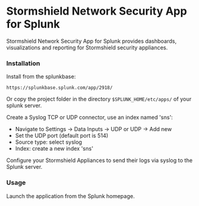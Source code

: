 Stormshield Network Security App for Splunk
===========================================

Stormshield Network Security App for Splunk provides dashboards, visualizations and reporting 
for Stormshield security appliances.


### Installation ###

Install from the splunkbase:

	https://splunkbase.splunk.com/app/2918/

Or copy the project folder in the directory `$SPLUNK_HOME/etc/apps/` of your splunk server.

Create a Syslog TCP or UDP connector, use an index named 'sns':
- Navigate to Settings -> Data Inputs -> UDP or UDP -> Add new
- Set the UDP port (default port is 514)
- Source type: select syslog
- Index: create a new index 'sns'

Configure your Stormshield Appliances to send their logs via syslog to the 
Splunk server. 

### Usage ####

Launch the application from the Splunk homepage.


